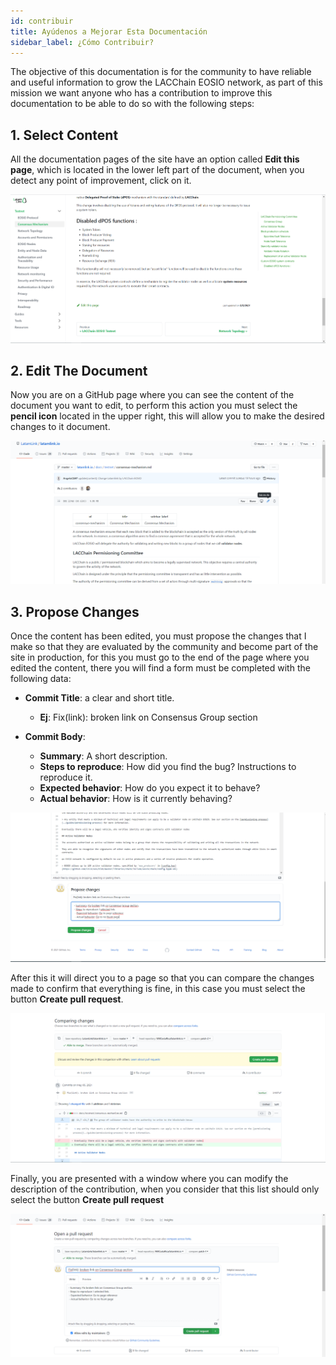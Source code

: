 ```yaml
---
id: contribuir
title: Ayúdenos a Mejorar Esta Documentación
sidebar_label: ¿Cómo Contribuir?
---
```


The objective of this documentation is for the community to have reliable and useful information to grow the LACChain EOSIO network, as part of this mission we want anyone who has a contribution to improve this documentation to be able to do so with the following steps:

## 1. Select Content

All the documentation pages of the site have an option called **Edit this page**, which is located in the lower left part of the document, when you detect any point of improvement, click on it.

![Edit page](/img/docs/selectContent.png)

## 2. Edit The Document

Now you are on a GitHub page where you can see the content of the document you want to edit, to perform this action you must select the **pencil icon** located in the upper right, this will allow you to make the desired changes to it document.

![Edit content](/img/docs/editFile.png)

## 3. Propose Changes

Once the content has been edited, you must propose the changes that I make so that they are evaluated by the community and become part of the site in production, for this you must go to the end of the page where you edited the content, there you will find a form must be completed with the following data:

- **Commit Title**: a clear and short title. 
    - **Ej**: Fix(link): broken link on Consensus Group section

- **Commit Body**: 
    - **Summary**: A short description.
    - **Steps to reproduce**: How did you find the bug? Instructions to reproduce it.
    - **Expected behavior**: How do you expect it to behave?
    - **Actual behavior**: How is it currently behaving?

![Commit content](/img/docs/commitContent.png)

After this it will direct you to a page so that you can compare the changes made to confirm that everything is fine, in this case you must select the button **Create pull request**.

![Compare content](/img/docs/compareContent.png)

Finally, you are presented with a window where you can modify the description of the contribution, when you consider that this list should only select the button **Create pull request**

![Create pull request](/img/docs/createPR.png)